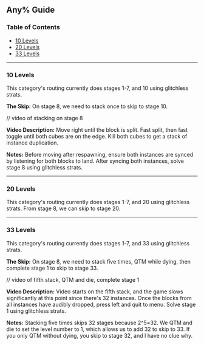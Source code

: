 ## Any% Guide

### Table of Contents
- [10 Levels](#10-levels)
- [20 Levels](#20-levels)
- [33 Levels](#33-levels)


----
### 10 Levels
This category's routing currently does stages 1-7, and 10 using glitchless strats.

**The Skip:** On stage 8, we need to stack once to skip to stage 10.

// video of stacking on stage 8

**Video Description:** Move right until the block is split. Fast split, then fast toggle until both cubes are on the edge. Kill both cubes to get a stack of instance duplication.

**Notes:** Before moving after respawning, ensure both instances are synced by listening for both blocks to land. After syncing both instances, solve stage 8 using glitchless strats.

----
### 20 Levels
This category's routing currently does stages 1-7, and 20 using glitchless strats. From stage 8, we can skip to stage 20.

----
### 33 Levels
This category's routing currently does stages 1-7, and 33 using glitchless strats.

**The Skip:** On stage 8, we need to stack five times, QTM while dying, then complete stage 1 to skip to stage 33.

// video of fifth stack, QTM and die, complete stage 1

**Video Description:** Video starts on the fifth stack, and the game slows significantly at this point since there's 32 instances. Once the blocks from all instances have audibly dropped, press left and quit to menu. Solve stage 1 using glitchless strats.

**Notes:** Stacking five times skips 32 stages because 2^5=32. We QTM and die to set the level number to 1, which allows us to add 32 to skip to 33. If you only QTM without dying, you skip to stage 32, and I have no clue why.
